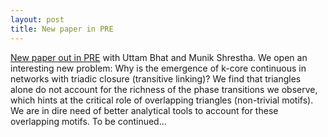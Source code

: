 ```yaml
---
layout: post
title: New paper in PRE
---
```


[New paper out in PRE](http://journals.aps.org/pre/abstract/10.1103/PhysRevE.95.012314) with Uttam Bhat and Munik Shrestha. We open an interesting new problem: Why is the emergence of k-core continuous in networks with triadic closure (transitive linking)? We find that triangles alone do not account for the richness of the phase transitions we observe, which hints at the critical role of overlapping triangles (non-trivial motifs). We are in dire need of better analytical tools to account for these overlapping motifs. To be continued...